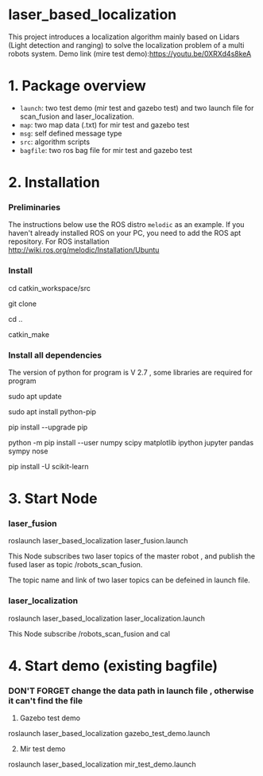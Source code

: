 # laser_based_localization
This project introduces a localization algorithm mainly based on Lidars (Light detection and ranging) to solve the localization problem of a multi robots system.
Demo link (mire test demo):https://youtu.be/0XRXd4s8keA
# 1. Package overview
* `launch`: two test demo (mir test and gazebo test) and two launch file for scan_fusion and laser_localization. 
* `map`: two map data (.txt) for mir test and gazebo test
* `msg`: self defined message type 
* `src`: algorithm scripts
* `bagfile`: two ros bag file for mir test and gazebo test


# 2. Installation
### Preliminaries
The instructions below use the ROS distro `melodic` as an example.
If you haven't already installed ROS on your PC, you need to add the ROS apt
repository. 
For ROS installation http://wiki.ros.org/melodic/Installation/Ubuntu   

### Install
cd catkin_workspace/src

git clone 

cd ..

catkin_make

### Install all dependencies
The version of python for program is V 2.7 , some libraries are required for program

sudo apt update

sudo apt install python-pip

pip install --upgrade pip

python -m pip install --user numpy scipy matplotlib ipython jupyter pandas sympy nose

pip install -U scikit-learn

# 3. Start  Node 
### laser_fusion
roslaunch laser_based_localization laser_fusion.launch

This Node subscribes two laser topics of the master robot , and publish the fused laser as topic /robots_scan_fusion.

The topic name and link of two laser topics can be defeined in launch file.

### laser_localization
roslaunch laser_based_localization laser_localization.launch

This Node subscribe /robots_scan_fusion and cal

# 4. Start  demo (existing bagfile)
### DON'T FORGET change the data path in launch file , otherwise it can't find the file
1. Gazebo test demo  

roslaunch laser_based_localization gazebo_test_demo.launch


2. Mir test demo

roslaunch laser_based_localization mir_test_demo.launch


